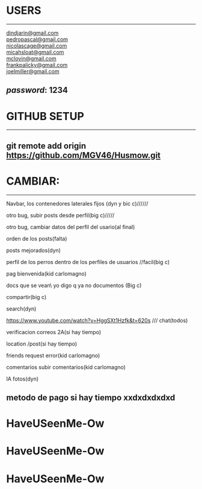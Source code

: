 # USERS
----------------------------------------------------
dindjarin@gmail.com\
pedropascal@gmail.com\
nicolascage@gmail.com\
micahsloat@gmail.com\
mclovin@gmail.com\
frankpalicky@gmail.com\
joelmiller@gmail.com

*password*: 1234
----------------------------------------------------

# GITHUB SETUP
----------------------------------------------------
git remote add origin https://github.com/MGV46/Husmow.git
----------------------------------------------------

# CAMBIAR:
---------------------------------------------------
Navbar, los contenedores laterales fijos (dyn y bic c)//////

otro bug, subir posts desde perfil(big c)/////

otro bug, cambiar datos del perfil del usario(al final)

orden de los posts\(falta)

posts mejorados(dyn)

perfil de los perros dentro de los perfiles de usuarios //facil\(big c)


pag bienvenida(kid carlomagno)


docs que se vean\ yo digo q ya no documentos (Big c)


compartir\(big c)


search\(dyn)

https://www.youtube.com/watch?v=HggSXt1Hzfk&t=620s  /// chat\(todos)

verificacion correos 2A(si hay tiempo)

location /post\(si hay tiempo)

friends request error\(kid carlomagno)

comentarios subir comentarios\(kid carlomagno)

IA fotos\(dyn)



metodo de pago si hay tiempo xxdxdxdxdxd
-------------------------------------------------------
# HaveUSeenMe-Ow
# HaveUSeenMe-Ow
# HaveUSeenMe-Ow
